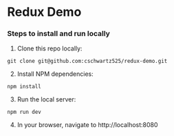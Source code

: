 # Redux Demo

### Steps to install and run locally

1. Clone this repo locally:
```
git clone git@github.com:cschwartz525/redux-demo.git
```

2. Install NPM dependencies:
```
npm install
```

3. Run the local server:
```
npm run dev
```

4. In your browser, navigate to http://localhost:8080
